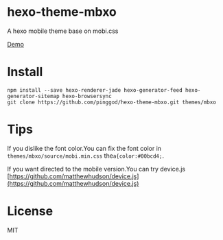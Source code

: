 # hexo-theme-mbxo

A hexo mobile theme base on mobi.css

[Demo](https://alleysakura.github.io/hexo-theme-mbxo)

# Install

```
npm install --save hexo-renderer-jade hexo-generator-feed hexo-generator-sitemap hexo-browsersync
git clone https://github.com/pinggod/hexo-theme-mbxo.git themes/mbxo
```

# Tips

If you dislike the font color.You can fix the font color in `themes/mbxo/source/mobi.min.css` the`a{color:#00bcd4;`.

If you want directed to the mobile version.You can try device.js [https://github.com/matthewhudson/device.js](https://github.com/matthewhudson/device.js)

# License

MIT
